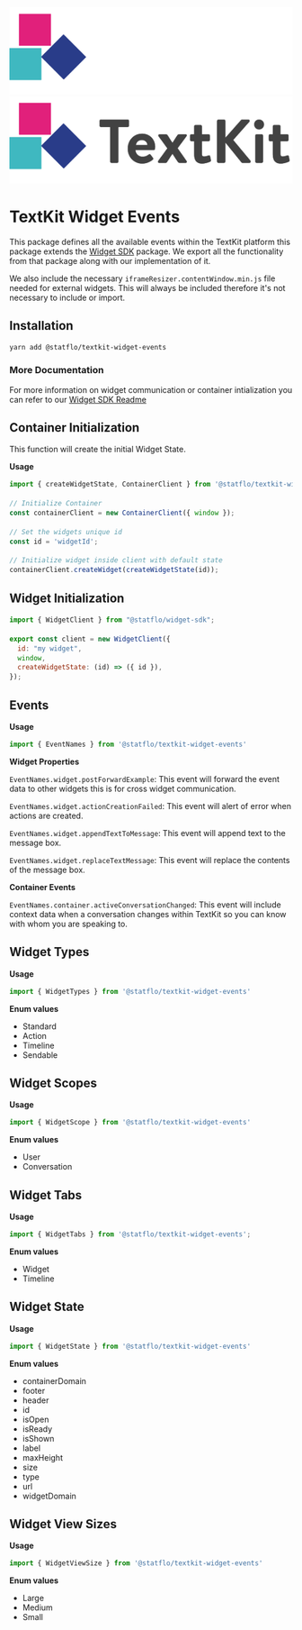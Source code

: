 ![TextKit by Statflo](./assets/logo-dark.svg#gh-dark-mode-only)
![TextKit by Statflo](./assets/logo-light.svg#gh-light-mode-only)

# TextKit Widget Events

This package defines all the available events within the TextKit platform this package extends the [Widget SDK](https://github.com/statflo/widget-sdk) package. We export all the functionality from that package along with our implementation of it. 

We also include the necessary `iframeResizer.contentWindow.min.js` file needed for external widgets. This will always be included therefore it's not necessary to include or import.

## Installation

```node
yarn add @statflo/textkit-widget-events
```

### **More Documentation**

For more information on widget communication or container intialization you can refer to our [Widget SDK Readme](https://github.com/statflo/widget-sdk#readme)

## Container Initialization

This function will create the initial Widget State.

**Usage**

```javascript
import { createWidgetState, ContainerClient } from '@statflo/textkit-widget-events'

// Initialize Container
const containerClient = new ContainerClient({ window });

// Set the widgets unique id
const id = 'widgetId';

// Initialize widget inside client with default state
containerClient.createWidget(createWidgetState(id));
```

## Widget Initialization

```javascript
import { WidgetClient } from "@statflo/widget-sdk";

export const client = new WidgetClient({ 
  id: "my widget",
  window,
  createWidgetState: (id) => ({ id }),
});
```

## Events

**Usage**

```javascript
import { EventNames } from '@statflo/textkit-widget-events'
```

**Widget Properties**

`EventNames.widget.postForwardExample`: This event will forward the event data to other widgets this is for cross widget communication.

`EventNames.widget.actionCreationFailed`: This event will alert of error when actions are created.

`EventNames.widget.appendTextToMessage`: This event will append text to the message box.

`EventNames.widget.replaceTextMessage`: This event will replace the contents of the message box.

**Container Events**

`EventNames.container.activeConversationChanged`: This event will include context data when a conversation changes within TextKit so you can know with whom you are speaking to.

## Widget Types

**Usage**

```javascript
import { WidgetTypes } from '@statflo/textkit-widget-events'
```

**Enum values**

- Standard
- Action
- Timeline
- Sendable

## Widget Scopes

**Usage**

```javascript
import { WidgetScope } from '@statflo/textkit-widget-events'
```

**Enum values**

- User
- Conversation

## Widget Tabs

**Usage**

```javascript
import { WidgetTabs } from '@statflo/textkit-widget-events';
```

**Enum values**

- Widget
- Timeline

## Widget State

**Usage**

```javascript
import { WidgetState } from '@statflo/textkit-widget-events'
```

**Enum values**

- containerDomain
- footer
- header
- id
- isOpen
- isReady
- isShown
- label
- maxHeight
- size
- type
- url
- widgetDomain

## Widget View Sizes

**Usage**

```javascript
import { WidgetViewSize } from '@statflo/textkit-widget-events'
```

**Enum values**

- Large
- Medium
- Small
